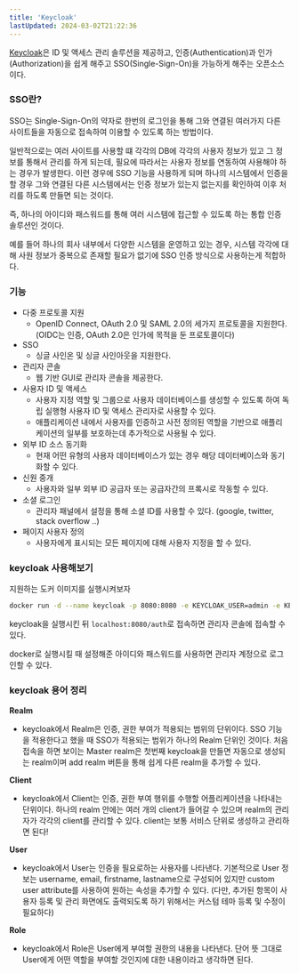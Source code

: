```yaml
---
title: 'Keycloak'
lastUpdated: 2024-03-02T21:22:36
---
```


[Keycloak](https://www.keycloak.org/)은 ID 및 액세스 관리 솔루션을 제공하고, 인증(Authentication)과 인가(Authorization)을 쉽게 해주고 SSO(Single-Sign-On)을 가능하게 해주는 오픈소스이다.

### SSO란?

SSO는 Single-Sign-On의 약자로 한번의 로그인을 통해 그와 연결된 여러가지 다른 사이트들을 자동으로 접속하여 이용할 수 있도록 하는 방법이다.

일반적으로는 여러 사이트를 사용할 떄 각각의 DB에 각각의 사용자 정보가 있고 그 정보를 통해서 관리를 하게 되는데, 필요에 따라서는 사용자 정보를 연동하여 사용해야 하는 경우가 발생한다. 이런 경우에 SSO 기능을 사용하게 되며 하나의 시스템에서 인증을 할 경우 그와 연결된 다른 시스템에서는 인증 정보가 있는지 없는지를 확인하여 이후 처리를 하도록 만들면 되는 것이다.

즉, 하나의 아이디와 패스워드를 통해 여러 시스템에 접근할 수 있도록 하는 통합 인증 솔루션인 것이다.

예를 들어 하나의 회사 내부에서 다양한 시스템을 운영하고 있는 경우, 시스템 각각에 대해 사원 정보가 중복으로 존재할 필요가 없기에 SSO 인증 방식으로 사용하는게 적합하다.

### 기능
- 다중 프로토콜 지원
    - OpenID Connect, OAuth 2.0 및 SAML 2.0의 세가지 프로토콜을 지원한다. (OIDC는 인증, OAuth 2.0은 인가에 목적을 둔 프로토콜이다)
- SSO
    - 싱글 사인온 및 싱글 사인아웃을 지원한다.
- 관리자 콘솔
    - 웹 기반 GUI로 관리자 콘솔을 제공한다.
-   사용자 ID 및 액세스
    - 사용자 지정 역할 및 그룹으로 사용자 데이터베이스를 생성할 수 있도록 하여 독립 실행형 사용자 ID 및 액세스 관리자로 사용할 수 있다.
    - 애플리케이션 내에서 사용자를 인증하고 사전 정의된 역할을 기반으로 애플리케이션의 일부를 보호하는데 추가적으로 사용될 수 있다.
- 외부 ID 소스 동기화
    - 현재 어떤 유형의 사용자 데이터베이스가 있는 경우 해당 데이터베이스와 동기화할 수 있다.
- 신원 중개
    - 사용자와 일부 외부 ID 공급자 또는 공급자간의 프록시로 작동할 수 있다.
- 소셜 로그인
    - 관리자 패널에서 설정을 통해 소셜 ID를 사용할 수 있다. (google, twitter, stack overflow ..)
- 페이지 사용자 정의
    - 사용자에게 표시되는 모든 페이지에 대해 사용자 지정을 할 수 있다.

### keycloak 사용해보기

지원하는 도커 이미지를 실행시켜보자

```bash
docker run -d --name keycloak -p 8080:8080 -e KEYCLOAK_USER=admin -e KEYCLOAK_PASSWORD=admin jboss/keycloak:10.0.0
```

keycloak을 실행시킨 뒤 `localhost:8080/auth`로 접속하면 관리자 콘솔에 접속할 수 있다.

docker로 실행시킬 때 설정해준 아이디와 패스워드를 사용하면 관리자 계정으로 로그인할 수 있다.


### keycloak 용어 정리
**Realm**
- keycloak에서 Realm은 인증, 권한 부여가 적용되는 범위의 단위이다. SSO 기능을 적용한다고 했을 때 SSO가 적용되는 범위가 하나의 Realm 단위인 것이다.
처음 접속을 하면 보이는 Master realm은 첫번째 keycloak을 만들면 자동으로 생성되는 realm이며 add realm 버튼을 통해 쉽게 다른 realm을 추가할 수 있다.

**Client**
- keycloak에서 Client는 인증, 권한 부여 행위를 수행할 어플리케이션을 나타내는 단위이다.
하나의 realm 안에는 여러 개의 client가 들어갈 수 있으며 realm의 관리자가 각각의 client를 관리할 수 있다.
client는 보통 서비스 단위로 생성하고 관리하면 된다!

**User**
- keycloak에서 User는 인증을 필요로하는 사용자를 나타낸다.
기본적으로 User 정보는 username, email, firstname, lastname으로 구성되어 있지만 custom user attribute를 사용하여 원하는 속성을 추가할 수 있다. (다만, 추가된 항목이 사용자 등록 및 관리 화면에도 출력되도록 하기 위해서는 커스텀 테마 등록 및 수정이 필요하다)

**Role**
- keycloak에서 Role은 User에게 부여할 권한의 내용을 나타낸다. 단어 뜻 그대로 User에게 어떤 역할을 부여할 것인지에 대한 내용이라고 생각하면 된다.

